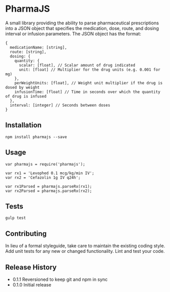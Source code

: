 # PharmaJS
A small library providing the ability to parse pharmaceutical prescriptions
into a JSON object that specifies the medication, dose, route, and dosing
interval or infusion parameters. The JSON object has the format:

````
{
  medicationName: [string],
  route: [string],
  dosing: {
    quantity: {
      scalar: [float], // Scalar amount of drug indicated
      unit: [float] // Multiplier for the drug units (e.g. 0.001 for mg)
    },
    perWeightUnits: [float], // Weight unit multiplier if the drug is dosed by weight
    infusionTime: [float] // Time in seconds over which the quantity of drug is infused
  },
  interval: [integer] // Seconds between doses
}
````

## Installation

````
npm install pharmajs --save
````

## Usage

````
var pharmajs = require('pharmajs');

var rx1 = 'Levophed 0.1 mcg/kg/min IV';
var rx2 = 'Cefazolin 1g IV q24h';

var rx1Parsed = pharmajs.parseRx(rx1);
var rx2Parsed = pharmajs.parseRx(rx2);
````

## Tests

````
gulp test
````

## Contributing

In lieu of a formal styleguide, take care to maintain the existing coding style.
Add unit tests for any new or changed functionality. Lint and test your code.

## Release History

* 0.1.1 Reversioned to keep git and npm in sync
* 0.1.0 Initial release
